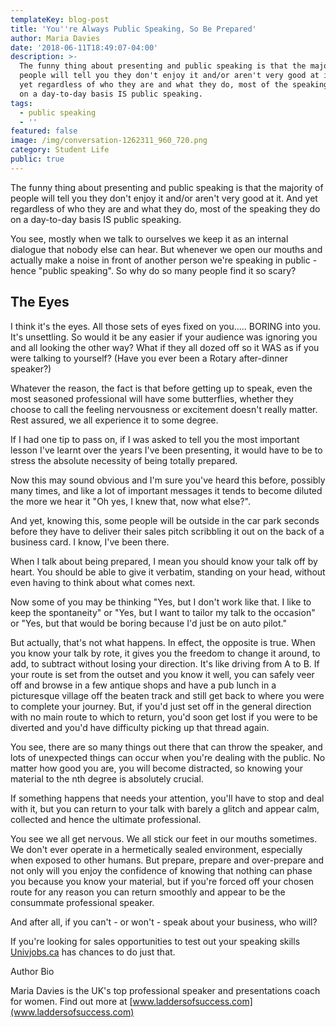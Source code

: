 ```yaml
---
templateKey: blog-post
title: 'You''re Always Public Speaking, So Be Prepared'
author: Maria Davies
date: '2018-06-11T18:49:07-04:00'
description: >-
  The funny thing about presenting and public speaking is that the majority of
  people will tell you they don't enjoy it and/or aren't very good at it. And
  yet regardless of who they are and what they do, most of the speaking they do
  on a day-to-day basis IS public speaking.
tags:
  - public speaking
  - ''
featured: false
image: /img/conversation-1262311_960_720.png
category: Student Life
public: true
---
```

The funny thing about presenting and public speaking is that the majority of people will tell you they don't enjoy it and/or aren't very good at it. And yet regardless of who they are and what they do, most of the speaking they do on a day-to-day basis IS public speaking.



You see, mostly when we talk to ourselves we keep it as an internal dialogue that nobody else can hear. But whenever we open our mouths and actually make a noise in front of another person we're speaking in public - hence "public speaking". So why do so many people find it so scary?



## **The Eyes**



I think it's the eyes. All those sets of eyes fixed on you..... BORING into you. It's unsettling. So would it be any easier if your audience was ignoring you and all looking the other way? What if they all dozed off so it WAS as if you were talking to yourself? (Have you ever been a Rotary after-dinner speaker?)



Whatever the reason, the fact is that before getting up to speak, even the most seasoned professional will have some butterflies, whether they choose to call the feeling nervousness or excitement doesn't really matter. Rest assured, we all experience it to some degree.



If I had one tip to pass on, if I was asked to tell you the most important lesson I've learnt over the years I've been presenting, it would have to be to stress the absolute necessity of being totally prepared.



Now this may sound obvious and I'm sure you've heard this before, possibly many times, and like a lot of important messages it tends to become diluted the more we hear it "Oh yes, I knew that, now what else?".



And yet, knowing this, some people will be outside in the car park seconds before they have to deliver their sales pitch scribbling it out on the back of a business card. I know, I've been there.



When I talk about being prepared, I mean you should know your talk off by heart. You should be able to give it verbatim, standing on your head, without even having to think about what comes next.



Now some of you may be thinking "Yes, but I don't work like that. I like to keep the spontaneity" or "Yes, but I want to tailor my talk to the occasion" or "Yes, but that would be boring because I'd just be on auto pilot."



But actually, that's not what happens. In effect, the opposite is true. When you know your talk by rote, it gives you the freedom to change it around, to add, to subtract without losing your direction. It's like driving from A to B. If your route is set from the outset and you know it well, you can safely veer off and browse in a few antique shops and have a pub lunch in a picturesque village off the beaten track and still get back to where you were to complete your journey. But, if you'd just set off in the general direction with no main route to which to return, you'd soon get lost if you were to be diverted and you'd have difficulty picking up that thread again.



You see, there are so many things out there that can throw the speaker, and lots of unexpected things can occur when you're dealing with the public. No matter how good you are, you will become distracted, so knowing your material to the nth degree is absolutely crucial.



If something happens that needs your attention, you'll have to stop and deal with it, but you can return to your talk with barely a glitch and appear calm, collected and hence the ultimate professional.



You see we all get nervous. We all stick our feet in our mouths sometimes. We don't ever operate in a hermetically sealed environment, especially when exposed to other humans. But prepare, prepare and over-prepare and not only will you enjoy the confidence of knowing that nothing can phase you because you know your material, but if you're forced off your chosen route for any reason you can return smoothly and appear to be the consummate professional speaker.



And after all, if you can't - or won't - speak about your business, who will?



If you're looking for sales opportunities to test out your speaking skills [Univjobs.ca](Univjobs.ca) has chances to do just that.



Author Bio

Maria Davies is the UK's top professional speaker and presentations coach for women. Find out more at [www.laddersofsuccess.com](www.laddersofsuccess.com)
